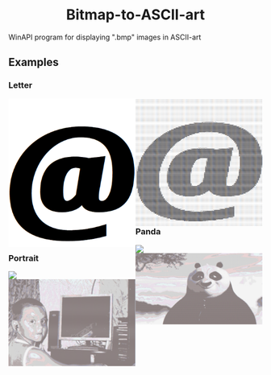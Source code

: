  <h1 align="center">Bitmap-to-ASCII-art</h1>
 
WinAPI program for displaying ".bmp" images in ASCII-art
## Examples
### Letter
<div>
	<div>
		<img src="Pictures/source letter.bmp" align="left" width="50%">
	</div>
	<div>
		<img src="Pictures/result letter.PNG" align="right" width="50%">
	</div>
</div>

### Panda
<div>
	<div>
		<img src="Pictures/source panda .bmp" align="left" width="50%">
	</div>
	<div>
		<img src="Pictures/result panda.PNG" align="right" width="50%">
	</div>
</div>

### Portrait
<div>
	<div>
		<img src="Pictures/source portrait.bmp" align="left" width="50%">
	</div>
	<div>
		<img src="Pictures/result portrait.PNG" align="right" width="50%">
	</div>
</div>
